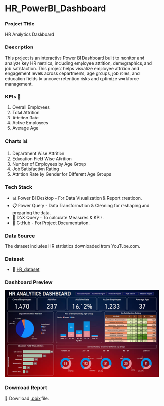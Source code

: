 # HR_PowerBI_Dashboard

### Project Title
HR Analytics Dashboard

### Description
This project is an interactive Power BI Dashboard built to monitor and analyze key HR metrics, including employee attrition, demographics, and job satisfaction.
This project helps visualize employee attrition and engagement levels across departments, age groups, job roles, and education fields to uncover retention risks and optimize workforce management.

### KPIs :scroll:
1. Overall Employees
2. Total Attrition
3. Attrition Rate
4. Active Employees
5. Average Age

### Charts :bar_chart:
1. Department Wise Attrition
2. Education Field Wise Attrition
3. Number of Employees by Age Group
4. Job Satisfaction Rating
5. Attrition Rate by Gender for Different Age Groups

### Tech Stack
- :bar_chart: Power BI Desktop - For Data Visualization & Report creatioon.
- :clipboard: Power Query - Data Transformation & Cleaning for reshaping and preparing the data.
- :brain: DAX Query -  To calculate Measures & KPIs.
- :ledger: GitHub - For Project Documentation.

### Data Source
The dataset includes HR statistics downloaded from YouTube.com.

### Dataset
- :open_file_folder: [HR_dataset](https://github.com/araza01/HR_PowerBI_Dashboard/blob/master/HR_Dataset.xlsx)

### Dashboard Preview
![image](https://github.com/araza01/HR_PowerBI_Dashboard/blob/master/Snapshot_of_the_Dashboard.png)

### Download Report
:file_folder: Download [.pbix](https://github.com/araza01/HR_PowerBI_Dashboard/blob/master/HR_Analysis.pbix) file.
